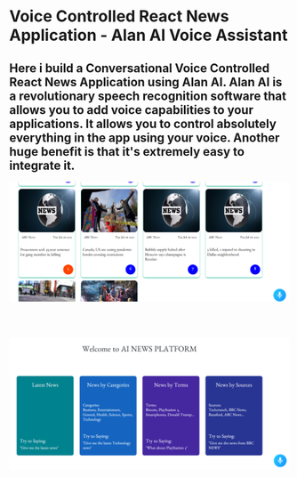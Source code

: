 # Voice Controlled React News Application - Alan AI Voice Assistant

## Here i build a Conversational Voice Controlled React News Application using Alan AI. Alan AI is a revolutionary speech recognition software that allows you to add voice capabilities to your applications. It allows you to control absolutely everything in the app using your voice. Another huge benefit is that it's extremely easy to integrate it. 

![all text](https://github.com/atanu20/alan-ai-news-project/blob/master/alan-ai-news.png)

<br>
<br>


![all text](https://github.com/atanu20/alan-ai-news-project/blob/master/alan-ai.png)
